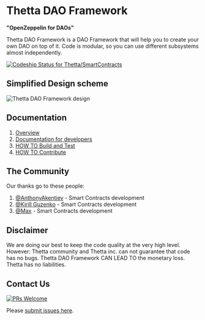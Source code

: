# Thetta DAO Framework 
**"OpenZeppelin for DAOs"**

Thetta DAO Framework is a DAO Framework that will help you to create your own DAO on top of it.
Code is modular, so you can use different subsystems almost independently.

[ ![Codeship Status for Thetta/SmartContracts](https://app.codeship.com/projects/f1b38150-b26e-0135-0584-462fcae7d1c8/status?branch=master)](https://app.codeship.com/projects/258076)

## Simplified Design scheme

![Thetta DAO Framework design](https://i.imgsafe.org/f9/f97822d1fe.png)

## Documentation

1. [Overview](https://docs.google.com/document/d/1VG0-zY9Jn6FA21IJuVEt2voDQkBQN6B_uyKZWjb9hSM/edit?usp=sharing)
1. [Documentation for developers](https://docs.google.com/document/d/1wFuN57WEuK7BxZ24GrPL3Di_YqUoD25ORVitDHKQ7cU/edit?usp=sharing)
1. [HOW TO Build and Test](DEVELOPMENT.md)
1. [HOW TO Contribute](CONTRIBUTING.md)

## The Community

Our thanks go to these people:

1. [@AnthonyAkentiev](https://github.com/AnthonyAkentiev) - Smart Contracts development
1. [@Kirill Guzenko](https://github.com/enkogu) - Smart Contracts development
1. [@Max](https://github.com/mosg) - Smart Contracts development 

## Disclaimer 

We are doing our best to keep the code quality at the very high level. 
However: Thetta community and Thetta inc. can not guarantee that code has no bugs. Thetta DAO Framework CAN LEAD TO the monetary loss. Thetta has no liabilities.

## Contact Us

[![PRs Welcome](https://img.shields.io/badge/PRs-welcome-brightgreen.svg?style=flat-square)](http://makeapullrequest.com)

Please [submit issues here](https://github.com/Thetta/Thetta-DAO-Framework/projects/1).
